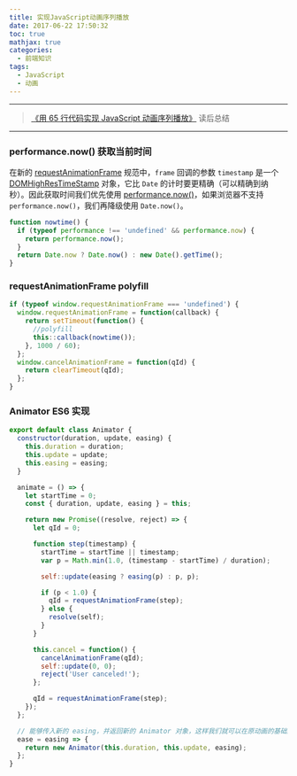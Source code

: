 ```yaml
---
title: 实现JavaScript动画序列播放
date: 2017-06-22 17:50:32
toc: true
mathjax: true
categories:
  - 前端知识
tags:
  - JavaScript
  - 动画
---
```


---

> [《用 65 行代码实现 JavaScript 动画序列播放》](https://www.h5jun.com/post/sixty-lines-of-code-animation.html) 读后总结

---

### performance.now() 获取当前时间

在新的 [requestAnimationFrame](https://developer.mozilla.org/en-US/docs/Web/API/window/requestAnimationFrame) 规范中，`frame` 回调的参数 `timestamp` 是一个 [DOMHighResTimeStamp](https://developer.mozilla.org/en-US/docs/Web/API/window/requestAnimationFrame) 对象，它比 `Date` 的计时要更精确（可以精确到纳秒）。因此获取时间我们优先使用 [performance.now()](https://developer.mozilla.org/en-US/docs/Web/API/Performance/now)，如果浏览器不支持 `performance.now()`，我们再降级使用 `Date.now()`。

```javascript
function nowtime() {
  if (typeof performance !== 'undefined' && performance.now) {
    return performance.now();
  }
  return Date.now ? Date.now() : new Date().getTime();
}
```

### requestAnimationFrame polyfill

```javascript
if (typeof window.requestAnimationFrame === 'undefined') {
  window.requestAnimationFrame = function(callback) {
    return setTimeout(function() {
      //polyfill
      this::callback(nowtime());
    }, 1000 / 60);
  };
  window.cancelAnimationFrame = function(qId) {
    return clearTimeout(qId);
  };
}
```

### Animator ES6 实现

```javascript
export default class Animator {
  constructor(duration, update, easing) {
    this.duration = duration;
    this.update = update;
    this.easing = easing;
  }

  animate = () => {
    let startTime = 0;
    const { duration, update, easing } = this;

    return new Promise((resolve, reject) => {
      let qId = 0;

      function step(timestamp) {
        startTime = startTime || timestamp;
        var p = Math.min(1.0, (timestamp - startTime) / duration);

        self::update(easing ? easing(p) : p, p);

        if (p < 1.0) {
          qId = requestAnimationFrame(step);
        } else {
          resolve(self);
        }
      }

      this.cancel = function() {
        cancelAnimationFrame(qId);
        self::update(0, 0);
        reject('User canceled!');
      };

      qId = requestAnimationFrame(step);
    });
  };

  // 能够传入新的 easing，并返回新的 Animator 对象，这样我们就可以在原动画的基础上扩展我们的动画效果
  ease = easing => {
    return new Animator(this.duration, this.update, easing);
  };
}
```
